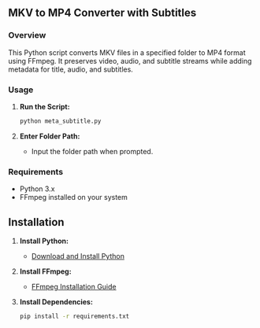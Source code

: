 ## MKV to MP4 Converter with Subtitles

### Overview
This Python script converts MKV files in a specified folder to MP4 format using FFmpeg. It preserves video, audio, and subtitle streams while adding metadata for title, audio, and subtitles.

### Usage

1. **Run the Script:**
    ```bash
    python meta_subtitle.py
    ```

2. **Enter Folder Path:**
   - Input the folder path when prompted.

### Requirements
- Python 3.x
- FFmpeg installed on your system

## Installation

1. **Install Python:**
   - [Download and Install Python](https://www.python.org/downloads/)

2. **Install FFmpeg:**
   - [FFmpeg Installation Guide](https://ffmpeg.org/download.html)

3. **Install Dependencies:**
   ```bash
   pip install -r requirements.txt
